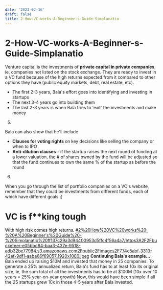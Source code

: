 ```yaml
---
date: '2023-02-16'
draft: false
title: 2-How-VC-works-A-Beginner-s-Guide-Simplanatio
---
```


# 2-How-VC-works-A-Beginner-s-Guide-Simplanatio

Venture capital is the investments of **private capital in private companies**, ie, companies not listed on the stock exchange.
They are ready to invest in a VC fund because of the high returns expected from it compared to other options they have (public equity markets, debt, real estate, etc).
- The first 2-3 years, Bala's effort goes into identifying and investing in startups
- The next 3-4 years go into building them
- The last 2-3 years is when Bala tries to 'exit' the investments and make money
5.
Bala can also show that he'll include
- **Clauses for voting rights** on key decisions like selling the company or when to IPO
- **Anti-dilution clauses** - if the startup raises the next round of funding at a lower valuation, the # of shares owned by the fund will be adjusted so that the fund continues to own the same % of the startup as before the round
6.
When you go through the list of portfolio companies on a VC's website, remember that they could be investments from different funds, each of which have different goals :)
>
# VC is f**king tough
With high risk comes high returns.
[#2%20How%20VC%20works%20-%20A%20Beginner's%20Guide%20-%20Simplanatio%20ff137c29a3d94403953d5ffc4f56a4a7/https3A2F2Fbucketeer-e05bbc84-baa3-437e-9518-adb32be77984.s3.amazonaws.com2Fpublic2Fimages2F774e5abf-3310-42af-9df1-aaba66f69057_1920x1080.jpeg](#2%20How%20VC%20works%20-%20A%20Beginner's%20Guide%20-%20Simplanatio%20ff137c29a3d94403953d5ffc4f56a4a7/https3A2F2Fbucketeer-e05bbc84-baa3-437e-9518-adb32be77984.s3.amazonaws.com2Fpublic2Fimages2F774e5abf-3310-42af-9df1-aaba66f69057_1920x1080.jpeg)
**Continuing Bala's example...**
Bala ended up raising $10M and invested that money in 25 companies.
To generate a 25% annualized return, Bala's fund has to at least 10x its original size, ie, the sum total of all the investments has to be at $100M (10x over 10 years = 25% year-on-year growth)
Now, this would have been simple if all the 25 startups grew 10x in those 4-5 years after Bala invested.
